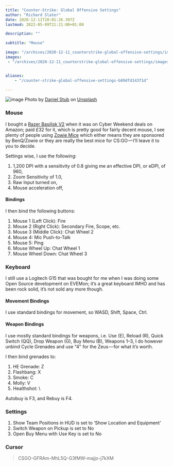 ```yaml
---
title: "Counter-Strike: Global Offensive Settings"
author: "Richard Slater"
date: 2020-12-11T20:01:26.397Z
lastmod: 2022-05-09T21:21:00+01:00

description: ""

subtitle: "Mouse"

image: "/archives/2020-12-11_counterstrike-global-offensive-settings/images/1.jpg" 
images:
 - "/archives/2020-12-11_counterstrike-global-offensive-settings/images/1.jpg"


aliases:
    - "/counter-strike-global-offensive-settings-b89dfd143f1d"

---
```


![image](/archives/2020-12-11_counterstrike-global-offensive-settings/images/1.jpg#layoutTextWidth)
Photo by [Daniel Stub](https://unsplash.com/@dstub?utm_source=medium&amp;utm_medium=referral) on [Unsplash](https://unsplash.com?utm_source=medium&amp;utm_medium=referral)



### Mouse

I bought a [Razer Basilisk V2](https://www.razer.com/gaming-mice/Razer-Basilisk-V2/RZ01-03160100-R3U1) when it was on Cyber Weekend deals on Amazon; paid £32 for it, which is pretty good for fairly decent mouse, I see plenty of people using [Zowie Mice](https://zowie.benq.eu/) which either means they are sponsored by BenQ/Zowie or they are really the best mice for CS:GO — I’ll leave it to you to decide.

Settings wise, I use the following:

1.  1,200 DPI with a sensitivity of 0.8 giving me an effective DPI, or eDPI, of 960,
2.  Zoom Sensitivity of 1.0,
3.  Raw Input turned on,
4.  Mouse acceleration off,

#### Bindings

I then bind the following buttons:

1.  Mouse 1 (Left Click): Fire
2.  Mouse 2 (Right Click): Secondary Fire, Scope, etc.
3.  Mouse 3 (Middle Click): Chat Wheel 2
4.  Mouse 4: Mic Push-to-Talk
5.  Mouse 5: Ping
6.  Mouse Wheel Up: Chat Wheel 1
7.  Mouse Wheel Down: Chat Wheel 3

### Keyboard

I still use a Logitech G15 that was bought for me when I was doing some Open Source development on EVEMon; it’s a great keyboard IMHO and has been rock solid, it’s not sold any more though.

#### Movement Bindings

I use standard bindings for movement, so WASD, Shift, Space, Ctrl.

#### Weapon Bindings

I use mostly standard bindings for weapons, i.e. Use (E), Reload (R), Quick Switch (QQ), Drop Weapon (G), Buy Menu (B), Weapons 1–3, I do however unbind Cycle Grenades and use “4&#34; for the Zeus — for what it’s worth.

I then bind grenades to:

1.  HE Grenade: Z
2.  Flashbang: X
3.  Smoke: C
4.  Molly: V
5.  Healthshot: \

Autobuy is F3, and Rebuy is F4.

### Settings

1.  Show Team Positions in HUD is set to ‘Show Location and Equipment’
2.  Switch Weapon on Pickup is set to No
3.  Open Buy Menu with Use Key is set to No

### Cursor
> CSGO-GFRAm-MhL5Q-G3fMW-majjo-j7kXM
